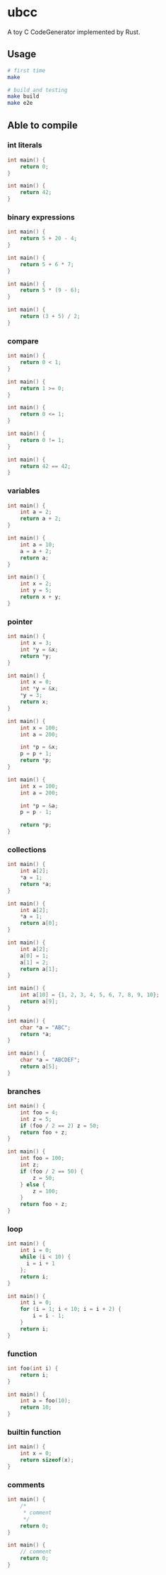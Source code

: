 # ubcc

A toy C CodeGenerator implemented by Rust.

## Usage

```sh
# first time
make

# build and testing
make build
make e2e
```

## Able to compile

### int literals

```c
int main() {
    return 0;
}
```

```c
int main() {
    return 42;
}
```

### binary expressions

```c
int main() {
    return 5 + 20 - 4;
}
```

```c
int main() {
    return 5 + 6 * 7;
}
```

```c
int main() {
    return 5 * (9 - 6);
}
```

```c
int main() {
    return (3 + 5) / 2;
}
```

### compare

```c
int main() {
    return 0 < 1;
}
```

```c
int main() {
    return 1 >= 0;
}
```

```c
int main() {
    return 0 <= 1;
}

```

```c
int main() {
    return 0 != 1;
}

```

```c
int main() {
    return 42 == 42;
}

```

### variables

```c
int main() {
    int a = 2;
    return a + 2;
}
```

```c
int main() {
    int a = 10;
    a = a + 2;
    return a;
}
```

```c
int main() {
    int x = 2;
    int y = 5;
    return x + y;
}
```

### pointer

```c
int main() {
    int x = 3;
    int *y = &x;
    return *y;
}
```

```c
int main() {
    int x = 0;
    int *y = &x;
    *y = 3;
    return x;
}
```

```c
int main() {
    int x = 100;
    int a = 200;

    int *p = &x;
    p = p + 1;
    return *p;
}
```

```c
int main() {
    int x = 100;
    int a = 200;

    int *p = &a;
    p = p - 1;

    return *p;
}
```

### collections

```c
int main() {
    int a[2];
    *a = 1;
    return *a;
}
```

```c
int main() {
    int a[2];
    *a = 1;
    return a[0];
}
```

```c
int main() {
    int a[2];
    a[0] = 1;
    a[1] = 2;
    return a[1];
}
```

```c
int main() {
    int a[10] = {1, 2, 3, 4, 5, 6, 7, 8, 9, 10};
    return a[9];
}
```

```c
int main() {
    char *a = "ABC";
    return *a;
}
```

```c
int main() {
    char *a = "ABCDEF";
    return a[5];
}
```

### branches

```c
int main() {
    int foo = 4;
    int z = 5;
    if (foo / 2 == 2) z = 50;
    return foo + z;
}
```

```c
int main() {
    int foo = 100;
    int z;
    if (foo / 2 == 50) {
        z = 50;
    } else {
        z = 100;
    }
    return foo + z;
}
```

### loop

```c
int main() {
    int i = 0;
    while (i < 10) {
      i = i + 1
    };
    return i;
}
```

```c
int main() {
    int i = 0;
    for (i = 1; i < 10; i = i + 2) {
        i = i - 1;
    }
    return i;
}
```

### function

```c
int foo(int i) {
    return i;
}

int main() {
    int a = foo(10);
    return 10;
}
```

### builtin function

```c
int main() {
    int x = 0;
    return sizeof(x);
}
```

### comments

```c
int main() {
    /*
     * comment
     */
    return 0;
}
```

```c
int main() {
    // comment
    return 0;
}
```
